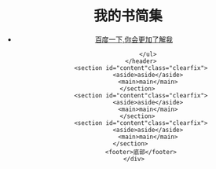 <!DOCTYPE html>
<html>
<head>
	<meta charset="UTF-8">
	<title>这是第十次作业</title>
	<link rel="stylesheet" href="css.css">
</head>
<body>
	<div id="w">
		<header>
			<h1>我的书简集</h1>
			<ul>
				<li><a href="www.baidu.com">百度一下,你会更加了解我</a></li>

			</ul>
		</header>
		<section id="content"class="clearfix">
			<aside>aside</aside>
			<main>main</main>
        </section>	
        <section id="content"class="clearfix">
			<aside>aside</aside>
			<main>main</main>
        </section>	
        <section id="content"class="clearfix">
			<aside>aside</aside>
			<main>main</main>
        </section>		
        <footer>底部</footer>
	</div>
</body>
</html>
